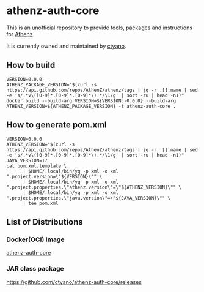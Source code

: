 # athenz-auth-core

This is an unofficial repository to provide tools, packages and instructions for [Athenz](https://www.athenz.io).

It is currently owned and maintained by [ctyano](https://github.com/ctyano).

## How to build

```
VERSION=0.0.0
ATHENZ_PACKAGE_VERSION="$(curl -s https://api.github.com/repos/AthenZ/athenz/tags | jq -r .[].name | sed -e 's/.*v\([0-9]*.[0-9]*.[0-9]*\).*/\1/g' | sort -ru | head -n1)"
docker build --build-arg VERSION=${VERSION:-0.0.0} --build-arg ATHENZ_VERSION=${ATHENZ_PACKAGE_VERSION} -t athenz-auth-core .
```

## How to generate pom.xml

```
VERSION=0.0.0
ATHENZ_VERSION="$(curl -s https://api.github.com/repos/AthenZ/athenz/tags | jq -r .[].name | sed -e 's/.*v\([0-9]*.[0-9]*.[0-9]*\).*/\1/g' | sort -ru | head -n1)"
JAVA_VERSION=17
cat pom.xml.template \
      | $HOME/.local/bin/yq -p xml -o xml ".project.version=\"${VERSION}\"" \
      | $HOME/.local/bin/yq -p xml -o xml ".project.properties.\"athenz.version\"=\"${ATHENZ_VERSION}\"" \
      | $HOME/.local/bin/yq -p xml -o xml ".project.properties.\"java.version\"=\"${JAVA_VERSION}\"" \
      | tee pom.xml
```

## List of Distributions

### Docker(OCI) Image

[athenz-auth-core](https://github.com/users/ctyano/packages/container/package/athenz-auth-core)

### JAR class package

https://github.com/ctyano/athenz-auth-core/releases

